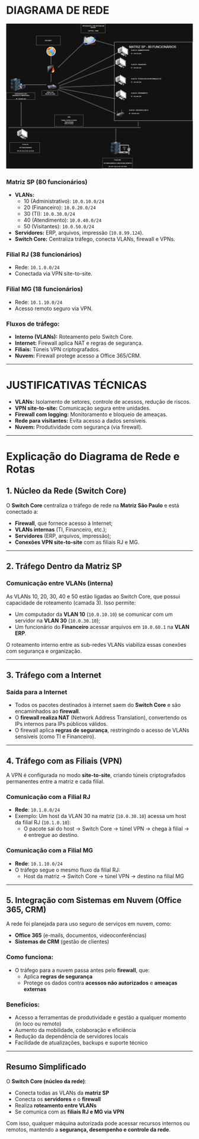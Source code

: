 # DIAGRAMA DE REDE 

![alt text](</docs/imagens/diagrama/DiagramaderedePNg.png>)

### **Matriz SP (80 funcionários)**  
- **VLANs:**  
  - 10 (Administrativo): `10.0.10.0/24`  
  - 20 (Financeiro): `10.0.20.0/24`  
  - 30 (TI): `10.0.30.0/24`  
  - 40 (Atendimento): `10.0.40.0/24`  
  - 50 (Visitantes): `10.0.50.0/24`  
- **Servidores:** ERP, arquivos, impressão (`10.8.99.124`).  
- **Switch Core:** Centraliza tráfego, conecta VLANs, firewall e VPNs.  

### **Filial RJ (38 funcionários)**  
- Rede: `10.1.0.0/24`  
- Conectada via VPN site-to-site.  

### **Filial MG (18 funcionários)**  
- Rede: `10.1.10.0/24`  
- Acesso remoto seguro via VPN.  

### **Fluxos de tráfego:**  
- **Interno (VLANs):** Roteamento pelo Switch Core.  
- **Internet:** Firewall aplica NAT e regras de segurança.  
- **Filiais:** Túneis VPN criptografados.  
- **Nuvem:** Firewall protege acesso a Office 365/CRM.  

---

# JUSTIFICATIVAS TÉCNICAS  

- **VLANs:** Isolamento de setores, controle de acessos, redução de riscos.  
- **VPN site-to-site:** Comunicação segura entre unidades.  
- **Firewall com logging:** Monitoramento e bloqueio de ameaças.  
- **Rede para visitantes:** Evita acesso a dados sensíveis.  
- **Nuvem:** Produtividade com segurança (via firewall).  

---


# Explicação do Diagrama de Rede e Rotas

## 1. Núcleo da Rede (Switch Core)

O **Switch Core** centraliza o tráfego de rede na **Matriz São Paulo** e está conectado a:

- **Firewall**, que fornece acesso à Internet;
- **VLANs internas** (TI, Financeiro, etc.);
- **Servidores** (ERP, arquivos, impressão);
- **Conexões VPN site-to-site** com as filiais RJ e MG.

---

## 2. Tráfego Dentro da Matriz SP

### Comunicação entre VLANs (interna)

As VLANs 10, 20, 30, 40 e 50 estão ligadas ao Switch Core, que possui capacidade de roteamento (camada 3). Isso permite:

- Um computador da **VLAN 10** (`10.0.10.10`) se comunicar com um servidor na **VLAN 30** (`10.0.30.10`);
- Um funcionário do **Financeiro** acessar arquivos em `10.0.60.1` na **VLAN ERP**.

O roteamento interno entre as sub-redes VLANs viabiliza essas conexões com segurança e organização.

---

## 3. Tráfego com a Internet

### Saída para a Internet

- Todos os pacotes destinados à internet saem do **Switch Core** e são encaminhados ao **firewall**.
- O **firewall realiza NAT** (Network Address Translation), convertendo os IPs internos para IPs públicos válidos.
- O firewall aplica **regras de segurança**, restringindo o acesso de VLANs sensíveis (como TI e Financeiro).

---

## 4. Tráfego com as Filiais (VPN)

A VPN é configurada no modo **site-to-site**, criando túneis criptografados permanentes entre a matriz e cada filial.

### Comunicação com a Filial RJ

- **Rede**: `10.1.0.0/24`
- Exemplo: Um host da VLAN 30 na matriz (`10.0.30.10`) acessa um host da filial RJ (`10.1.0.10`):
  - O pacote sai do host → Switch Core → túnel VPN → chega à filial → é entregue ao destino.

### Comunicação com a Filial MG

- **Rede**: `10.1.10.0/24`
- O tráfego segue o mesmo fluxo da filial RJ:
  - Host da matriz → Switch Core → túnel VPN → destino na filial MG

---

## 5. Integração com Sistemas em Nuvem (Office 365, CRM)

A rede foi planejada para uso seguro de serviços em nuvem, como:

- **Office 365** (e-mails, documentos, videoconferências)
- **Sistemas de CRM** (gestão de clientes)

### Como funciona:

- O tráfego para a nuvem passa antes pelo **firewall**, que:
  - Aplica **regras de segurança**
  - Protege os dados contra **acessos não autorizados** e **ameaças externas**

### Benefícios:

- Acesso a ferramentas de produtividade e gestão a qualquer momento (in loco ou remoto)
- Aumento da mobilidade, colaboração e eficiência
- Redução da dependência de servidores locais
- Facilidade de atualizações, backups e suporte técnico

---

## Resumo Simplificado

O **Switch Core (núcleo da rede)**:

- Conecta todas as VLANs da **matriz SP**
- Conecta os **servidores** e o **firewall**
- Realiza **roteamento entre VLANs**
- Se comunica com as **filiais RJ e MG via VPN**

Com isso, qualquer máquina autorizada pode acessar recursos internos ou remotos, mantendo a **segurança, desempenho e controle da rede**.


